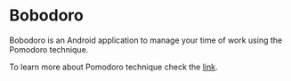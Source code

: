
# Bobodoro

Bobodoro is an Android application to manage your time of work using the Pomodoro technique.

To learn more about Pomodoro technique check the [link](https://en.wikipedia.org/wiki/Pomodoro_Technique).



